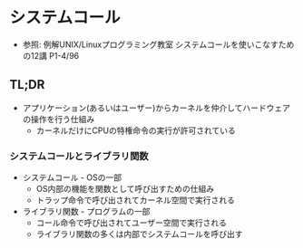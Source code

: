 # システムコール
- 参照: 例解UNIX/Linuxプログラミング教室 システムコールを使いこなすための12講 P1-4/96

## TL;DR
- アプリケーション(あるいはユーザー)からカーネルを仲介してハードウェアの操作を行う仕組み
  - カーネルだけにCPUの特権命令の実行が許可されている

### システムコールとライブラリ関数
- システムコール - OSの一部
  - OS内部の機能を関数として呼び出すための仕組み
  - トラップ命令で呼び出されてカーネル空間で実行される
- ライブラリ関数 - プログラムの一部
  - コール命令で呼び出されてユーザー空間で実行される
  - ライブラリ関数の多くは内部でシステムコールを呼び出す
